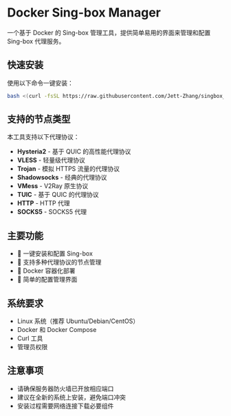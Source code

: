 # Docker Sing-box Manager

一个基于 Docker 的 Sing-box 管理工具，提供简单易用的界面来管理和配置 Sing-box 代理服务。

## 快速安装

使用以下命令一键安装：

```bash
bash <(curl -fsSL https://raw.githubusercontent.com/Jett-Zhang/singbox_manager/main/quickstart.sh)
```

## 支持的节点类型

本工具支持以下代理协议：

- **Hysteria2** - 基于 QUIC 的高性能代理协议
- **VLESS** - 轻量级代理协议
- **Trojan** - 模拟 HTTPS 流量的代理协议
- **Shadowsocks** - 经典的代理协议
- **VMess** - V2Ray 原生协议
- **TUIC** - 基于 QUIC 的代理协议
- **HTTP** - HTTP 代理
- **SOCKS5** - SOCKS5 代理

## 主要功能

- 🚀 一键安装和配置 Sing-box
- 📝 支持多种代理协议的节点管理
- 🐳 Docker 容器化部署
- 🔧 简单的配置管理界面


## 系统要求

- Linux 系统（推荐 Ubuntu/Debian/CentOS）
- Docker 和 Docker Compose
- Curl 工具
- 管理员权限

## 注意事项

- 请确保服务器防火墙已开放相应端口
- 建议在全新的系统上安装，避免端口冲突
- 安装过程需要网络连接下载必要组件
